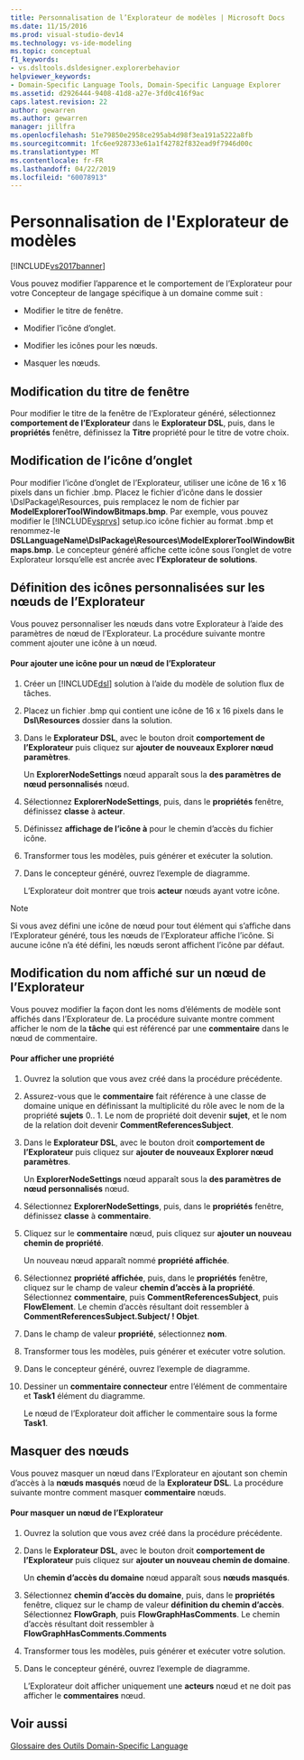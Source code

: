 ```yaml
---
title: Personnalisation de l’Explorateur de modèles | Microsoft Docs
ms.date: 11/15/2016
ms.prod: visual-studio-dev14
ms.technology: vs-ide-modeling
ms.topic: conceptual
f1_keywords:
- vs.dsltools.dsldesigner.explorerbehavior
helpviewer_keywords:
- Domain-Specific Language Tools, Domain-Specific Language Explorer
ms.assetid: d2926444-9408-41d8-a27e-3fd0c416f9ac
caps.latest.revision: 22
author: gewarren
ms.author: gewarren
manager: jillfra
ms.openlocfilehash: 51e79850e2958ce295ab4d98f3ea191a5222a8fb
ms.sourcegitcommit: 1fc6ee928733e61a1f42782f832ead9f7946d00c
ms.translationtype: MT
ms.contentlocale: fr-FR
ms.lasthandoff: 04/22/2019
ms.locfileid: "60078913"
---
```

# <a name="customizing-the-model-explorer"></a>Personnalisation de l'Explorateur de modèles
[!INCLUDE[vs2017banner](../includes/vs2017banner.md)]

Vous pouvez modifier l’apparence et le comportement de l’Explorateur pour votre Concepteur de langage spécifique à un domaine comme suit :  
  
- Modifier le titre de fenêtre.  
  
- Modifier l’icône d’onglet.  
  
- Modifier les icônes pour les nœuds.  
  
- Masquer les nœuds.  
  
## <a name="changing-the-window-title"></a>Modification du titre de fenêtre  
 Pour modifier le titre de la fenêtre de l’Explorateur généré, sélectionnez **comportement de l’Explorateur** dans le **Explorateur DSL**, puis, dans le **propriétés** fenêtre, définissez la  **Titre** propriété pour le titre de votre choix.  
  
## <a name="changing-the-tab-icon"></a>Modification de l’icône d’onglet  
 Pour modifier l’icône d’onglet de l’Explorateur, utiliser une icône de 16 x 16 pixels dans un fichier .bmp. Placez le fichier d’icône dans le dossier \DslPackage\Resources\, puis remplacez le nom de fichier par **ModelExplorerToolWindowBitmaps.bmp**. Par exemple, vous pouvez modifier le [!INCLUDE[vsprvs](../includes/vsprvs-md.md)] setup.ico icône fichier au format .bmp et renommez-le **DSLLanguageName\DslPackage\Resources\ModelExplorerToolWindowBitmaps.bmp**. Le concepteur généré affiche cette icône sous l’onglet de votre Explorateur lorsqu’elle est ancrée avec **l’Explorateur de solutions**.  
  
## <a name="setting-custom-icons-on-explorer-nodes"></a>Définition des icônes personnalisées sur les nœuds de l’Explorateur  
 Vous pouvez personnaliser les nœuds dans votre Explorateur à l’aide des paramètres de nœud de l’Explorateur. La procédure suivante montre comment ajouter une icône à un nœud.  
  
#### <a name="to-add-an-icon-to-an-explorer-node"></a>Pour ajouter une icône pour un nœud de l’Explorateur  
  
1. Créer un [!INCLUDE[dsl](../includes/dsl-md.md)] solution à l’aide du modèle de solution flux de tâches.  
  
2. Placez un fichier .bmp qui contient une icône de 16 x 16 pixels dans le **Dsl\Resources** dossier dans la solution.  
  
3. Dans le **Explorateur DSL**, avec le bouton droit **comportement de l’Explorateur** puis cliquez sur **ajouter de nouveaux Explorer nœud paramètres**.  
  
     Un **ExplorerNodeSettings** nœud apparaît sous la **des paramètres de nœud personnalisés** nœud.  
  
4. Sélectionnez **ExplorerNodeSettings**, puis, dans le **propriétés** fenêtre, définissez **classe** à **acteur**.  
  
5. Définissez **affichage de l’icône à** pour le chemin d’accès du fichier icône.  
  
6. Transformer tous les modèles, puis générer et exécuter la solution.  
  
7. Dans le concepteur généré, ouvrez l’exemple de diagramme.  
  
     L’Explorateur doit montrer que trois **acteur** nœuds ayant votre icône.  
  
> [!NOTE]
>  Si vous avez défini une icône de nœud pour tout élément qui s’affiche dans l’Explorateur généré, tous les nœuds de l’Explorateur affiche l’icône. Si aucune icône n’a été défini, les nœuds seront affichent l’icône par défaut.  
  
## <a name="changing-the-name-displayed-on-an-explorer-node"></a>Modification du nom affiché sur un nœud de l’Explorateur  
 Vous pouvez modifier la façon dont les noms d’éléments de modèle sont affichés dans l’Explorateur de. La procédure suivante montre comment afficher le nom de la **tâche** qui est référencé par une **commentaire** dans le nœud de commentaire.  
  
#### <a name="to-display-a-property"></a>Pour afficher une propriété  
  
1. Ouvrez la solution que vous avez créé dans la procédure précédente.  
  
2. Assurez-vous que le **commentaire** fait référence à une classe de domaine unique en définissant la multiplicité du rôle avec le nom de la propriété **sujets** 0.. 1. Le nom de propriété doit devenir **sujet**, et le nom de la relation doit devenir **CommentReferencesSubject**.  
  
3. Dans le **Explorateur DSL**, avec le bouton droit **comportement de l’Explorateur** puis cliquez sur **ajouter de nouveaux Explorer nœud paramètres**.  
  
     Un **ExplorerNodeSettings** nœud apparaît sous la **des paramètres de nœud personnalisés** nœud.  
  
4. Sélectionnez **ExplorerNodeSettings**, puis, dans le **propriétés** fenêtre, définissez **classe** à **commentaire**.  
  
5. Cliquez sur le **commentaire** nœud, puis cliquez sur **ajouter un nouveau chemin de propriété**.  
  
     Un nouveau nœud apparaît nommé **propriété affichée**.  
  
6. Sélectionnez **propriété affichée**, puis, dans le **propriétés** fenêtre, cliquez sur le champ de valeur **chemin d’accès à la propriété**. Sélectionnez **commentaire**, puis **CommentReferencesSubject**, puis **FlowElement**. Le chemin d’accès résultant doit ressembler à **CommentReferencesSubject.Subject/ ! Objet**.  
  
7. Dans le champ de valeur **propriété**, sélectionnez **nom**.  
  
8. Transformer tous les modèles, puis générer et exécuter votre solution.  
  
9. Dans le concepteur généré, ouvrez l’exemple de diagramme.  
  
10. Dessiner un **commentaire connecteur** entre l’élément de commentaire et **Task1** élément du diagramme.  
  
     Le nœud de l’Explorateur doit afficher le commentaire sous la forme **Task1**.  
  
## <a name="hiding-nodes"></a>Masquer des nœuds  
 Vous pouvez masquer un nœud dans l’Explorateur en ajoutant son chemin d’accès à la **nœuds masqués** nœud de la **Explorateur DSL**. La procédure suivante montre comment masquer **commentaire** nœuds.  
  
#### <a name="to-hide-an-explorer-node"></a>Pour masquer un nœud de l’Explorateur  
  
1. Ouvrez la solution que vous avez créé dans la procédure précédente.  
  
2. Dans le **Explorateur DSL**, avec le bouton droit **comportement de l’Explorateur** puis cliquez sur **ajouter un nouveau chemin de domaine**.  
  
     Un **chemin d’accès du domaine** nœud apparaît sous **nœuds masqués**.  
  
3. Sélectionnez **chemin d’accès du domaine**, puis, dans le **propriétés** fenêtre, cliquez sur le champ de valeur **définition du chemin d’accès**. Sélectionnez **FlowGraph**, puis **FlowGraphHasComments**. Le chemin d’accès résultant doit ressembler à **FlowGraphHasComments.Comments**  
  
4. Transformer tous les modèles, puis générer et exécuter votre solution.  
  
5. Dans le concepteur généré, ouvrez l’exemple de diagramme.  
  
     L’Explorateur doit afficher uniquement une **acteurs** nœud et ne doit pas afficher le **commentaires** nœud.  
  
## <a name="see-also"></a>Voir aussi  
 [Glossaire des Outils Domain-Specific Language](http://msdn.microsoft.com/ca5e84cb-a315-465c-be24-76aa3df276aa)
